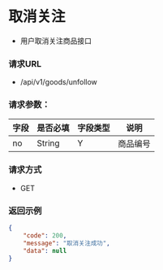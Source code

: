 # 取消关注

* 用户取消关注商品接口

### 请求URL

* /api/v1/goods/unfollow

### 请求参数：

| 字段     | 是否必填 |字段类型| 说明       |
|--------|------|-----|----------|
| no     | String     | Y    | 商品编号     |



### 请求方式
* GET

### 返回示例

```json
{
    "code": 200,
    "message": "取消关注成功",
    "data": null
}
```
